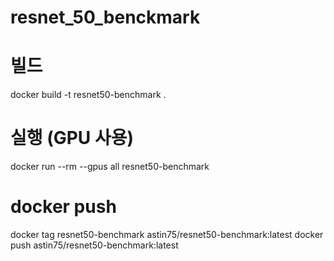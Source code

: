 # resnet_50_benckmark

# 빌드
docker build -t resnet50-benchmark .

# 실행 (GPU 사용)
docker run --rm --gpus all resnet50-benchmark

# docker push
docker tag resnet50-benchmark astin75/resnet50-benchmark:latest
docker push astin75/resnet50-benchmark:latest
